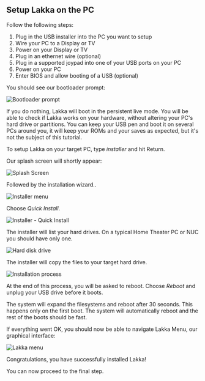 ## Setup Lakka on the PC

Follow the following steps:

1.  Plug in the USB installer into the PC you want to setup
2.  Wire your PC to a Display or TV
3.  Power on your Display or TV
4.  Plug in an ethernet wire (optional)
5.  Plug in a supported joypad into one of your USB ports on your PC
6.  Power on your PC
7.  Enter BIOS and allow booting of a USB (optional)

You should see our bootloader prompt:

![Bootloader prompt](/images/syslinuxefi.png)

If you do nothing, Lakka will boot in the persistent live mode. You will be able to check if Lakka works on your hardware, without altering your PC's hard drive or partitions. You can keep your USB pen and boot it on several PCs around you, it will keep your ROMs and your saves as expected, but it's not the subject of this tutorial.

To setup Lakka on your target PC, type *installer* and hit Return.

Our splash screen will shortly appear:

![Splash Screen](/images/splash.png)

Followed by the installation wizard..

![Installer menu](/images/installer1.png)

Choose *Quick Install*.

![Installer - Quick Install](/images/installer2.png)

The installer will list your hard drives. On a typical Home Theater PC or NUC you should have only one.

![Hard disk drive](/images/installer3.png)

The installer will copy the files to your target hard drive.

![Installation process](/images/installer4.png)

At the end of this process, you will be asked to reboot. Choose *Reboot* and unplug your USB drive before it boots.

The system will expand the filesystems and reboot after 30 seconds. This happens only on the first boot. The system will automatically reboot and the rest of the boots should be fast.

If everything went OK, you should now be able to navigate Lakka Menu, our graphical interface:

![Lakka menu](/images/lakkamenu.png)

Congratulations, you have successfully installed Lakka!

You can now proceed to the final step.
